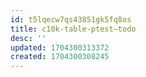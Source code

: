 ```yaml
---
id: t5lqecw7qs43851gk5fq8os
title: c10k-table-ptest—todo
desc: ''
updated: 1704300313372
created: 1704300308245
---
```

